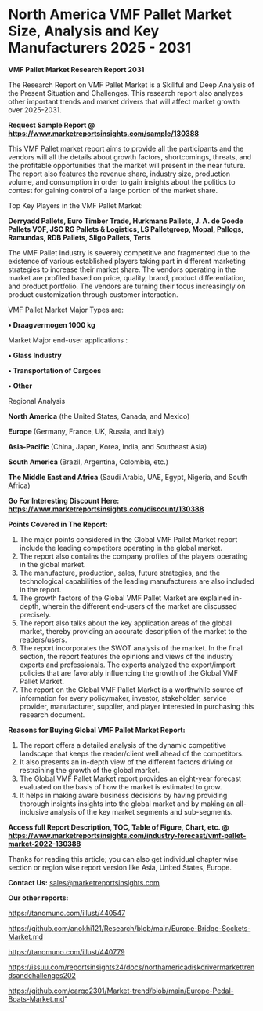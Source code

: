 # North America VMF Pallet Market Size, Analysis and Key Manufacturers 2025 - 2031

<strong>VMF Pallet Market Research Report 2031</strong>

The Research Report on VMF Pallet Market is a Skillful and Deep Analysis of the Present Situation and Challenges. This research report also analyzes other important trends and market drivers that will affect market growth over 2025-2031.

<strong>Request Sample Report @ <a href=https://www.marketreportsinsights.com/sample/130388>https://www.marketreportsinsights.com/sample/130388</a></strong>

This VMF Pallet market report aims to provide all the participants and the vendors will all the details about growth factors, shortcomings, threats, and the profitable opportunities that the market will present in the near future. The report also features the revenue share, industry size, production volume, and consumption in order to gain insights about the politics to contest for gaining control of a large portion of the market share.

Top Key Players in the VMF Pallet Market:

<strong>Derryadd Pallets, Euro Timber Trade, Hurkmans Pallets, J. A. de Goede Pallets VOF, JSC RG Pallets & Logistics, LS Palletgroep, Mopal, Pallogs, Ramundas, RDB Pallets, Sligo Pallets, Terts</strong>

The VMF Pallet Industry is severely competitive and fragmented due to the existence of various established players taking part in different marketing strategies to increase their market share. The vendors operating in the market are profiled based on price, quality, brand, product differentiation, and product portfolio. The vendors are turning their focus increasingly on product customization through customer interaction.

VMF Pallet Market Major Types are:

<strong>• Draagvermogen  1000 kg</strong>

Market Major end-user applications :

<strong>• Glass Industry

• Transportation of Cargoes

• Other</strong>

Regional Analysis

</u><strong><b>North America</b></strong> (the United States, Canada, and Mexico)

<strong><b>Europe </b></strong>(Germany, France, UK, Russia, and Italy)

<strong><b>Asia-Pacific</b></strong> (China, Japan, Korea, India, and Southeast Asia)

<strong><b>South America</b></strong> (Brazil, Argentina, Colombia, etc.)

<strong><b>The Middle East and Africa</b></strong> (Saudi Arabia, UAE, Egypt, Nigeria, and South Africa)

<strong>Go For Interesting Discount Here: <a href=https://www.marketreportsinsights.com/discount/130388>https://www.marketreportsinsights.com/discount/130388</a></strong>

<strong>Points Covered in The Report:</strong>
<ol>
  <li>The major points considered in the Global VMF Pallet Market report include the leading competitors operating in the global market.</li>
  <li>The report also contains the company profiles of the players operating in the global market.</li>
  <li>The manufacture, production, sales, future strategies, and the technological capabilities of the leading manufacturers are also included in the report.</li>
  <li>The growth factors of the Global VMF Pallet Market are explained in-depth, wherein the different end-users of the market are discussed precisely.</li>
  <li>The report also talks about the key application areas of the global market, thereby providing an accurate description of the market to the readers/users.</li>
  <li>The report incorporates the SWOT analysis of the market. In the final section, the report features the opinions and views of the industry experts and professionals. The experts analyzed the export/import policies that are favorably influencing the growth of the Global VMF Pallet Market.</li>
  <li>The report on the Global VMF Pallet Market is a worthwhile source of information for every policymaker, investor, stakeholder, service provider, manufacturer, supplier, and player interested in purchasing this research document.</li>
</ol>
<strong>Reasons for Buying Global VMF Pallet Market Report:</strong>

<ol>
  <li>The report offers a detailed analysis of the dynamic competitive landscape that keeps the reader/client well ahead of the competitors.</li>
  <li>It also presents an in-depth view of the different factors driving or restraining the growth of the global market.</li>
  <li>The Global VMF Pallet Market report provides an eight-year forecast evaluated on the basis of how the market is estimated to grow.</li>
  <li>It helps in making aware business decisions by having providing thorough insights insights into the global market and by making an all-inclusive analysis of the key market segments and sub-segments.</li>
</ol>
<strong>Access full Report Description, TOC, Table of Figure, Chart, etc. @ <a href=https://www.marketreportsinsights.com/industry-forecast/vmf-pallet-market-2022-130388>https://www.marketreportsinsights.com/industry-forecast/vmf-pallet-market-2022-130388</a></strong>


Thanks for reading this article; you can also get individual chapter wise section or region wise report version like Asia, United States, Europe.

<strong>Contact Us:</strong>
sales@marketreportsinsights.com

<strong>Our other reports:</strong>

<a href=https://tanomuno.com/illust/440547>https://tanomuno.com/illust/440547</a>

<a href=https://github.com/anokhi121/Research/blob/main/Europe-Bridge-Sockets-Market.md>https://github.com/anokhi121/Research/blob/main/Europe-Bridge-Sockets-Market.md</a>

<a href=https://tanomuno.com/illust/440779>https://tanomuno.com/illust/440779</a>

<a href=https://issuu.com/reportsinsights24/docs/northamericadiskdrivermarkettrendsandchallenges202>https://issuu.com/reportsinsights24/docs/northamericadiskdrivermarkettrendsandchallenges202</a>

<a href=https://github.com/cargo2301/Market-trend/blob/main/Europe-Pedal-Boats-Market.md>https://github.com/cargo2301/Market-trend/blob/main/Europe-Pedal-Boats-Market.md</a>"
